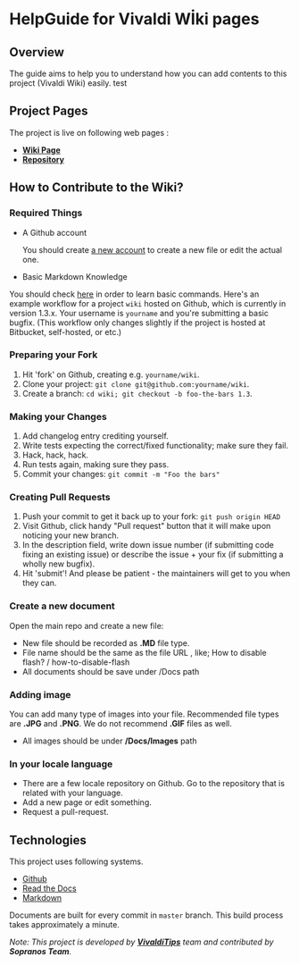 # HelpGuide for Vivaldi Wİki pages

## Overview

The guide aims to help you to understand how you can add contents to this project (Vivaldi Wiki) easily.
test

## Project Pages

The project is live on following web pages :

* **[Wiki Page](http://wiki.vivalditips.com/en/latest/)**
* **[Repository](https://github.com/vivalditurkiye/wiki)**

## How to Contribute to the Wiki?

### Required Things

* A Github account

  You should create [a new account](https://github.com/join) to create a new file or edit the actual one.

* Basic Markdown Knowledge

You should check [here](http://commonmark.org/help/) in order to learn basic commands.
Here's an example workflow for a project ``wiki`` hosted on Github, which
is currently in version 1.3.x. Your username is ``yourname`` and you're
submitting a basic bugfix. (This workflow only changes slightly if the project
is hosted at Bitbucket, self-hosted, or etc.)

### Preparing your Fork

1. Hit 'fork' on Github, creating e.g. ``yourname/wiki``.
2. Clone your project: ``git clone git@github.com:yourname/wiki``.
3. Create a branch: ``cd wiki; git checkout -b foo-the-bars 1.3``.

### Making your Changes

1. Add changelog entry crediting yourself.
2. Write tests expecting the correct/fixed functionality; make sure they fail.
3. Hack, hack, hack.
4. Run tests again, making sure they pass.
5. Commit your changes: ``git commit -m "Foo the bars"``

### Creating Pull Requests

1. Push your commit to get it back up to your fork: ``git push origin HEAD``
2. Visit Github, click handy "Pull request" button that it will make upon
   noticing your new branch.
3. In the description field, write down issue number (if submitting code fixing
   an existing issue) or describe the issue + your fix (if submitting a wholly
   new bugfix).
4. Hit 'submit'! And please be patient - the maintainers will get to you when
   they can.

### Create a new document

Open the main repo and create a new file:

* New file should be recorded as **.MD** file type.
* File name should be the same as the file URL , like;
  How to disable flash? / how-to-disable-flash
* All documents should be save under /Docs path

### Adding image

You can add many type of images into your file. Recommended file types are **.JPG** and **.PNG**. We do not recommend **.GIF** files as well.

* All images should be under **/Docs/Images** path


### In your locale language

* There are a few locale repository on Github. Go to the repository that is related with your language.
* Add a new page or edit something.
* Request a pull-request.

## Technologies

This project uses following systems.

* [Github](https://github.com)
* [Read the Docs](https://readthedocs.org/)
* [Markdown](http://commonmark.org/)

Documents are built for every commit in `master` branch. This build process takes approximately a minute.

_Note: This project is developed by **[VivaldiTips](http://vivalditips.com)** team and contributed by **Sopranos Team**._
